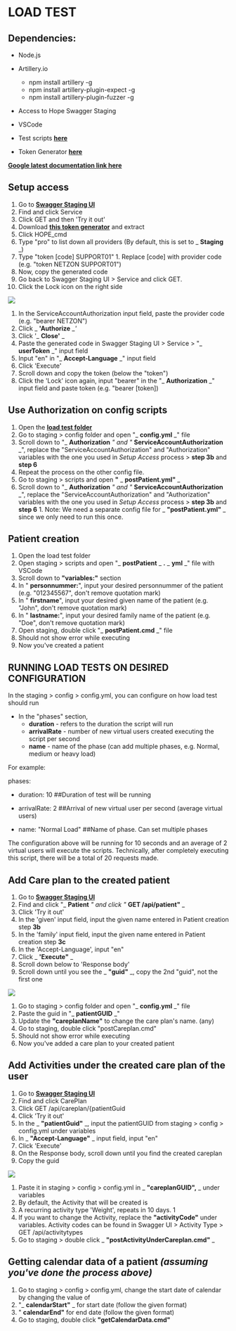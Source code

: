 ##
# LOAD TEST

## Dependencies:

- Node.js

- Artillery.io
  - npm install artillery -g
  - npm install artillery-plugin-expect -g
  - npm install artillery-plugin-fuzzer -g
- Access to Hope Swagger Staging
- VSCode
- Test scripts [**here**](https://drive.google.com/file/d/17CyEDUX3PhVfEIc4RDLWLrQhWbAqtMZm/view?usp=sharing)
- Token Generator [**here**](https://drive.google.com/open?id=1cKWBZSWKFqZbuC-lqEqNc_HvUQihNFnG)


 [**Google latest documentation link here**](https://docs.google.com/document/d/1qxw1UEdX6ibl5Xvx5JLCCErBKsREB5WQvh_-3zX7lKE/edit?usp=sharing)

## Setup access

1. Go to [**Swagger Staging UI**](https://staging.static.tempest.hope.addimedical.netzon.se/api/swagger)
  1. Find and click Service
  2. Click GET and then &#39;Try it out&#39;
2. Download [**this token generator**](https://drive.google.com/open?id=1cKWBZSWKFqZbuC-lqEqNc_HvUQihNFnG) and extract
  1. Click HOPE\_cmd
  2. Type &quot;pro&quot; to list down all providers (By default, this is set to _ **Staging** _)
  3. Type &quot;token [code] SUPPORT01&quot;
    1. Replace [code] with provider code (e.g. &quot;token NETZON SUPPORT01&quot;)
  4. Now, copy the generated code
3. Go back to Swagger Staging UI > Service and click GET.
  1. Click the Lock icon on the right side

![](RackMultipart20200421-4-1ld9wdj_html_ce51fac968ad32c7.png)

  1. In the ServiceAccountAuthorization input field, paste the provider code (e.g. &quot;bearer NETZON&quot;)
  2. Click _ **&#39;Authorize** __&#39;_
  3. Click &#39;_ **Close&#39;** _
1. Paste the generated code in Swagger Staging UI > Service > &quot;_ **userToken** _&quot; input field
  1. Input &quot;en&quot; in &quot;_ **Accept-Language** _&quot; input field
  2. Click &#39;Execute&#39;
2. Scroll down and copy the token (below the &quot;token&quot;)
3. Click the &#39;Lock&#39; icon again, input &quot;bearer&quot; in the &quot;_ **Authorization** _&quot; input field and paste token (e.g. &quot;bearer [token])

## Use Authorization on config scripts

1. Open the [**load test folder**](https://drive.google.com/file/d/17CyEDUX3PhVfEIc4RDLWLrQhWbAqtMZm/view?usp=sharing)
  1. Go to staging > config folder and open &quot;_ **config.yml** _&quot; file
  2. Scroll down to &quot;_ **Authorization** _&quot; and &quot;_ **ServiceAccountAuthorization** _&quot;, replace the &quot;ServiceAccountAuthorization&quot; and &quot;Authorization&quot; variables with the one you used in _Setup Access_ process > **step 3b** and **step 6**
2. Repeat the process on the other config file.
  1. Go to staging > scripts and open **&quot;** _ **postPatient.yml&quot;** _
  2. Scroll down to &quot;_ **Authorization** _&quot; and &quot;_ **ServiceAccountAuthorization** _&quot;, replace the &quot;ServiceAccountAuthorization&quot; and &quot;Authorization&quot; variables with the one you used in _Setup Access_ process > **step 3b** and **step 6**
    1. Note: We need a separate config file for _ **&quot;postPatient.yml&quot;** _ since we only need to run this once.

## Patient creation

1. Open the load test folder
2. Open staging > scripts and open &quot;_ **postPatient** _ **.** _ **yml** _&quot; file with VSCode
3. Scroll down to **&quot;variables:&quot;** section
  1. In &quot; **personnummer:**&quot;, input your desired personnummer of the patient (e.g. &quot;012345567&quot;, don&#39;t remove quotation mark)
  2. In &quot; **firstname**&quot;, input your desired given name of the patient (e.g. &quot;John&quot;, don&#39;t remove quotation mark)
  3. In &quot; **lastname:**&quot;, input your desired family name of the patient (e.g. &quot;Doe&quot;, don&#39;t remove quotation mark)
4. Open staging, double click &quot;_ **postPatient.cmd** _&quot; file
  1. Should not show error while executing
5. Now you&#39;ve created a patient

## RUNNING LOAD TESTS ON DESIRED CONFIGURATION

In the staging > config > config.yml, you can configure on how load test should run

- In the &quot;phases&quot; section,
  - **duration** - refers to the duration the script will run
  - **arrivalRate** - number of new virtual users created executing the script per second
  - **name** - name of the phase (can add multiple phases, e.g. Normal, medium or heavy load)

For example:

phases:

- duration: 10  ##Duration of test will be running

- arrivalRate: 2   ##Arrival of new virtual user per second (average virtual users)

- name: &quot;Normal Load&quot;    ##Name of phase. Can set multiple phases

The configuration above will be running for 10 seconds and an average of 2 virtual users will execute the scripts. Technically, after completely executing this script, there will be a total of 20 requests made.

## Add Care plan to the created patient

1. Go to [**Swagger Staging UI**](https://staging.static.tempest.hope.addimedical.netzon.se/api/swagger)
  1. Find and click &quot;_ **Patient** _&quot; and click &quot;_ **GET /api/patient&quot;** _
  2. Click &#39;Try it out&#39;
  3. In the &#39;given&#39; input field, input the given name entered in Patient creation step **3b**
  4. In the &#39;family&#39; input field, input the given name entered in Patient creation step **3c**
  5. In the &#39;Accept-Language&#39;, input &quot;en&quot;
  6. Click _ **&#39;Execute&quot;** _
2. Scroll down below to &#39;Response body&#39;
  1. Scroll down until you see the _ **&quot;guid&quot;** _, copy the 2nd &quot;guid&quot;, not the first one

![](RackMultipart20200421-4-1ld9wdj_html_c7af8039a8fcc181.png)

1. Go to staging > config folder and open &quot;_ **config.yml** _&quot; file
  1. Paste the guid in &quot;_ **patientGUID** _&quot;
  2. Update the **&quot;careplanName&quot;** to change the care plan&#39;s name. (any)
2. Go to staging, double click &quot;postCareplan.cmd&quot;
  1. Should not show error while executing
3. Now you&#39;ve added a care plan to your created patient

## Add Activities under the created care plan of the user

1. Go to [**Swagger Staging UI**](https://staging.static.tempest.hope.addimedical.netzon.se/api/swagger)
  1. Find and click CarePlan
  2. Click GET /api/careplan/{patientGuid
  3. Click &#39;Try it out&#39;
  4. In the _ **&quot;patientGuid&quot;** _, input the patientGUID from staging > config > config.yml under variables
  5. In _ **&quot;Accept-Language&quot;** _ input field, input &quot;en&quot;
  6. Click &#39;Execute&#39;
2. On the Response body, scroll down until you find the created careplan
  1. Copy the guid

![](RackMultipart20200421-4-1ld9wdj_html_2160537593c04d9e.png)

  1. Paste it in staging > config > config.yml in _ **&quot;careplanGUID&quot;,** _ under variables
1. By default, the Activity that will be created is
  1. A recurring activity type &#39;Weight&#39;, repeats in 10 days. 1
  2. If you want to change the Activity, replace the **&quot;activityCode&quot;** under variables. Activity codes can be found in Swagger UI > Activity Type > GET /api/activitytypes
2. Go to staging > double click _ **&quot;postActivityUnderCareplan.cmd&quot;** _

## Getting calendar data of a patient _(assuming you&#39;ve done the process above)_

1. Go to staging > config > config.yml, change the start date of calendar by changing the value of
  1. &quot;_ **calendarStart&quot;** _ for start date (follow the given format)
  2. &quot; **calendarEnd&quot;** for end date (follow the given format)
2. Go to staging, double click **&quot;getCalendarData.cmd&quot;**